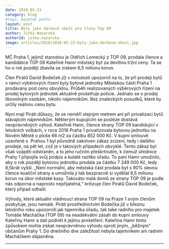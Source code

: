 ```yaml
---
date: 2018-05-23
category: blog
#tags: majetek pošta
layout: post
title: Byty jako dárkové zboží pro členy Top 09
author: Jitka Nazarská
authorId: jitka.nazarska
image: articles/2018/2018-05-23-byty-jako-darkove-zbozi.jpg
---
```


MČ Praha&nbsp;1, jejímž starostou je Oldřich Lomecký z TOP 09, prodala člence a
kandidátce TOP 09 Kateřině Hamr městský byt za devítinu tržní ceny. Ta se ho
o&nbsp;rok později zbavila se ziskem 6,5 milionu korun.

Člen Pirátů David Bodeček již v minulosti upozornil na to, že při prodeji
bytů v&nbsp;rámci výběrových řízení byly bytové jednotky Městskou částí Praha&nbsp;1
prodávány pod cenu obvyklou. Průběh realizovaných výběrových řízení na
prodej bytových jednotek aktuálně prošetřuje policie. Jednalo se o prodej
libovolným osobám, nikoliv nájemníkům. Bez znaleckých posudků, které by
určily reálnou cenu bytu.

Nyní mají Piráti důkazy, že se neměří stejným metrem ani při privatizaci
bytů stávajícím nájemníkům. Některým kupujícím se posléze dostává
neoprávněných výhod. Kateřině Hamr, člence strany TOP 09 kandidující v&nbsp;
letošních volbách, v&nbsp;roce 2016 Praha&nbsp;1 privatizovala bytovou jednotku na
Novém Městě o&nbsp;ploše 66&nbsp;m2 za částku 852&nbsp;000&nbsp;Kč. V&nbsp;kupní smlouvě uzavřené s&nbsp;
Prahou&nbsp;1 byl původně zakotven zákaz zcizení, tedy i dalšího prodeje, na pět
let, což je v takových případech obvyklé. Tento zákaz byl však vzápětí
odstraněn, a to jeho ručním přeškrtnutím, k&nbsp;čemuž úřednice Prahy&nbsp;1 připojila
svůj podpis a kulaté razítko úřadu. To paní Hamr umožnilo, aby o&nbsp;rok později
bytovou jednotku prodala za částku 7&nbsp;249&nbsp;000 Kč, tedy 8,5krát vyšší.
„Není normální, aby městská část prodala byt s&nbsp;90% slevou člence koaliční
strany a umožnila jí tak bezpracně si vydělat 6,5 milionu korun na úkor
městské kasy. Takováto malá domů ze strany TOP&nbsp;09 je podle nás odporná a
naprosto nepřijatelná,“ kritizuje člen Pirátů David Bodeček, který případ
odhalil.

Výhody, které aktuální vládnoucí strana TOP&nbsp;09 na Praze&nbsp;1 svým členům
poskytuje, jsou nemalé. Piráti prostřednictvím Bodečka již v březnu
letošního roku upozornili jak tajemníka úřadu, tak také radního pro majetek
Tomáše Macháčka (TOP 09) na neadekvátní zásah do kupní smlouvy Kateřiny Hamr
a dali podnět k jejímu prošetření. Kateřina Hamr tímto způsobem mohla získat
neoprávněnou výhodu oproti jiným, „běžným“ občanům Prahy&nbsp;1. Do dnešního dne
záležitost nebyla tajemníkem ani radním Macháčkem objasněna.

- - -
